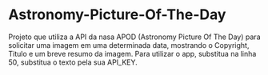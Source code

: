 # Astronomy-Picture-Of-The-Day
Projeto que utiliza a API da nasa APOD (Astronomy Picture Of The Day) para solicitar uma imagem em uma determinada data, mostrando o Copyright, Titulo e um breve resumo da imagem. Para utilizar o app, substitua na linha 50, substitua o texto pela sua API_KEY.

